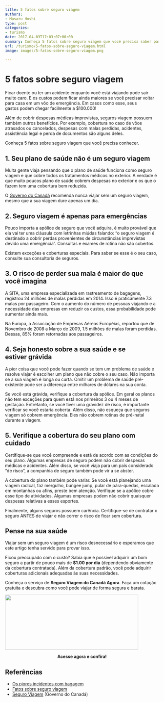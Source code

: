 ```yaml
---
title: 5 fatos sobre seguro viagem
authors:
- Masaru Hoshi
type: post
categories:
- turismo
date: 2017-04-03T17:03:07+00:00
summary: Conheça 5 fatos sobre seguro viagem que você precisa saber para garantir que imprevistos não transformem prazer em problemas e dor-de-cabeça.
url: /turismo/5-fatos-sobre-seguro-viagem.html
image: images/5-fatos-sobre-seguro-viagem.png

---
```

# 5 fatos sobre seguro viagem

Ficar doente ou ter um acidente enquanto você está viajando pode sair muito caro. E os custos podem ficar ainda maiores se você precisar voltar para casa em um vôo de emergência. Em casos como esse, seus gastos podem chegar facilmente a $100.000!

Além de cobrir despesas médicas imprevistas, seguros viagem possuem também outros benefícios. Por exemplo, cobertura no caso de vôos atrasados ou cancelados, despesas com malas perdidas, acidentes, assistência legal e perda de documentos são alguns deles.

Conheça 5 fatos sobre seguro viagem que você precisa conhecer.

## 1. Seu plano de saúde não é um seguro viagem

Muita gente viaja pensando que o plano de saúde funciona como seguro viagem e que cobre todos os tratamentos médicos no exterior. A verdade é que muito poucos plano de saúde cobrem despesas no exterior e os que o fazem tem uma cobertura bem reduzida.

O <a href="https://travel.gc.ca/travelling/documents/travel-insurance" target="_blank">Governo do Canadá</a> recomenda nunca viajar sem um seguro viagem, mesmo que a sua viagem dure apenas um dia.

## 2. Seguro viagem é apenas para emergências

Pouco importa a apólice de seguro que você adquira, é muito provável que ela vai ter uma cláusula com letrinhas miúdas falando: &#8220;o seguro viagem é destinado a cobrir perdas provenientes de circunstâncias imprevistas devido uma emergência&#8221;. Consultas e exames de rotina não são cobertos.

Existem exceções e coberturas especiais. Para saber se esse é o seu caso, consulte sua consultoria de seguros.

## 3. O risco de perder sua mala é maior do que você imagina

A SITA, uma empresa especializada em rastreamento de bagagens, registrou 24 milhões de malas perdidas em 2014. Isso é praticamente 7.3 malas por passageiro. Com o aumento do número de pessoas viajando e a necessidade das empresas em reduzir os custos, essa probabilidade pode aumentar ainda mais.

Na Europa, a Associação de Empresas Aéreas Européias, reportou que de Novembro de 2008 a Março de 2009, 1.5 milhões de malas foram perdidas. Dessas, 85% foram retornadas aos passageiros.

## 4. Seja honesto sobre a sua saúde e se estiver grávida

A pior coisa que você pode fazer quando se tem um problema de saúde e resolve viajar é escolher um plano que não cobre o seu caso. Não importa se a sua viagem é longa ou curta. Omitir um problema de saúde pré-existente pode ser a diferença entre milhares de dólares na sua conta.

Se você está grávida, verifique a cobertura da apólice. Em geral os planos não tem exceções para quem está nos primeiros 3 ou 4 meses de gestação. Entretanto, se você tiver uma gravidez de risco, é importante verificar se você estaria coberta. Além disso, não esqueça que seguros viagem só cobrem emergência. Eles não cobrem rotinas de pré-natal durante a viagem.

## 5. Verifique a cobertura do seu plano com cuidado

Certifique-se que você compreende e está de acordo com as condições do seu plano. Algumas empresas de seguro podem não cobrir despesas médicas e acidentes. Além disso, se você viaja para um país considerado &#8220;de risco&#8221;, a companhia de seguro também pode vir a se abster.

A cobertura do plano também pode variar. Se você está planejando uma viagem radical, faz mergulho, bungee jump, pular de pára-quedas, escalada em montanhas ou afins, preste bem atenção. Verifique se a apólice cobre esse tipo de atividades. Algumas empresas podem não cobrir quaisquer despesas relativas a esses esportes.

Finalmente, alguns seguros possuem carência. Certifique-se de contratar o seguro ANTES de viajar e não correr o risco de ficar sem cobertura.

## Pense na sua saúde

Viajar sem um seguro viagem é um risco desnecessário e esperamos que este artigo tenha servido para provar isso.

Ficou preocupado com o custo? Sabia que é possível adquirir um bom seguro a partir de pouco mais de **$1.00 por dia** (dependendo obviamente da cobertura contratada). Além da cobertura padrão, você pode adquirir coberturas adicionais adequadas às suas necessidades.

Conheça o serviço de **Seguro Viagem do Canadá Agora**. Faça um cotação gratuita e descubra como você pode viajar de forma segura e barata.

[<img class="text-center img-responsive aligncenter wp-image-7837 size-full" src="https://www.canadaagora.com/wp-content/uploads/seguro-viagem-logo.png" alt="" width="436" height="179" />][1]

<p style="text-align: center;">
  <strong>Acesse agora e confira!</strong>
</p>

## Referências

  * <a href="http://trackimo.com/worst-luggage-incidents/" target="_blank">Os piores incidentes com bagagem</a>
  * <a href="http://www.telegraph.co.uk/wellbeing/summer-healthcare/travel-insurance-facts/" target="_blank">Fatos sobre seguro viagem</a>
  * <a href="https://travel.gc.ca/travelling/documents/travel-insurance" target="_blank">Seguro Viagem</a> (Governo do Canadá)

 [1]: https://www.canadaagora.com/seguroviagem